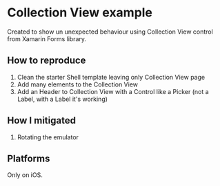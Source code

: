 ﻿# Collection View example

Created to show un unexpected behaviour using Collection View control from Xamarin Forms library.

## How to reproduce

1. Clean the starter Shell template leaving only Collection View page
2. Add many elements to the Collection View
3. Add an Header to Collection View with a Control like a Picker (not a Label, with a Label it's working)

## How I mitigated

1. Rotating the emulator

## Platforms

Only on iOS.
